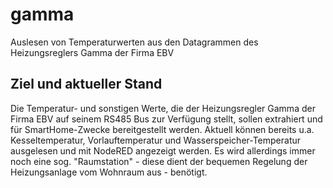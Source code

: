 # gamma
Auslesen von Temperaturwerten aus den Datagrammen des Heizungsreglers Gamma der Firma EBV

## Ziel und aktueller Stand

Die Temperatur- und sonstigen Werte, die der Heizungsregler Gamma der Firma EBV auf seinem RS485 Bus zur Verfügung stellt, sollen extrahiert und für SmartHome-Zwecke bereitgestellt werden. Aktuell können bereits u.a. Kesseltemperatur, Vorlauftemperatur und Wasserspeicher-Temperatur ausgelesen und mit NodeRED angezeigt werden. Es wird allerdings immer noch eine sog. "Raumstation" - diese dient der bequemen Regelung der Heizungsanlage vom Wohnraum aus - benötigt.
